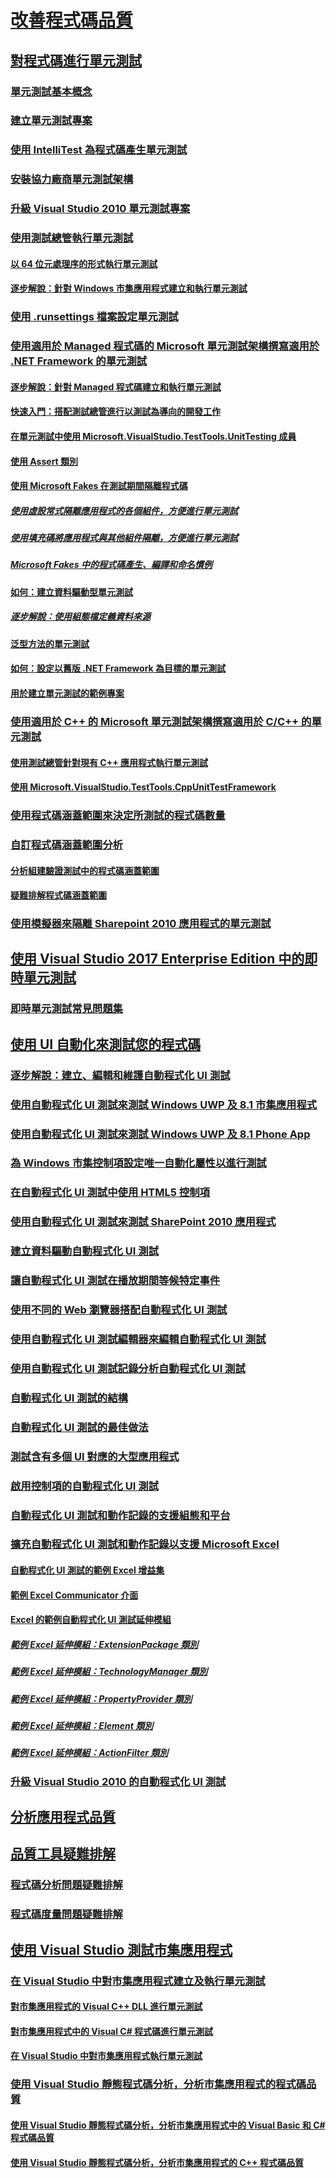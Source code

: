 # [改善程式碼品質](improve-code-quality.md)
## [對程式碼進行單元測試](unit-test-your-code.md)
### [單元測試基本概念](unit-test-basics.md)
### [建立單元測試專案](create-a-unit-test-project.md)
### [使用 IntelliTest 為程式碼產生單元測試](generate-unit-tests-for-your-code-with-intellitest.md)
### [安裝協力廠商單元測試架構](install-third-party-unit-test-frameworks.md)
### [升級 Visual Studio 2010 單元測試專案](upgrade-visual-studio-2010-unit-test-projects.md)
### [使用測試總管執行單元測試](run-unit-tests-with-test-explorer.md)
#### [以 64 位元處理序的形式執行單元測試](run-a-unit-test-as-a-64-bit-process.md)
#### [逐步解說：針對 Windows 市集應用程式建立和執行單元測試](walkthrough-creating-and-running-unit-tests-for-windows-store-apps.md)
### [使用 .runsettings 檔案設定單元測試](configure-unit-tests-by-using-a-dot-runsettings-file.md)
### [使用適用於 Managed 程式碼的 Microsoft 單元測試架構撰寫適用於 .NET Framework 的單元測試](writing-unit-tests-for-the-dotnet-framework-with-the-microsoft-unit-test-framework-for-managed-code.md)
#### [逐步解說：針對 Managed 程式碼建立和執行單元測試](walkthrough-creating-and-running-unit-tests-for-managed-code.md)
#### [快速入門：搭配測試總管進行以測試為導向的開發工作](quick-start-test-driven-development-with-test-explorer.md)
#### [在單元測試中使用 Microsoft.VisualStudio.TestTools.UnitTesting 成員](using-microsoft-visualstudio-testtools-unittesting-members-in-unit-tests.md)
#### [使用 Assert 類別](using-the-assert-classes.md)
#### [使用 Microsoft Fakes 在測試期間隔離程式碼](isolating-code-under-test-with-microsoft-fakes.md)
##### [使用虛設常式隔離應用程式的各個組件，方便進行單元測試](using-stubs-to-isolate-parts-of-your-application-from-each-other-for-unit-testing.md)
##### [使用填充碼將應用程式與其他組件隔離，方便進行單元測試](using-shims-to-isolate-your-application-from-other-assemblies-for-unit-testing.md)
##### [Microsoft Fakes 中的程式碼產生、編譯和命名慣例](code-generation-compilation-and-naming-conventions-in-microsoft-fakes.md)
#### [如何：建立資料驅動型單元測試](how-to-create-a-data-driven-unit-test.md)
##### [逐步解說：使用組態檔定義資料來源](walkthrough-using-a-configuration-file-to-define-a-data-source.md)
#### [泛型方法的單元測試](unit-tests-for-generic-methods.md)
#### [如何：設定以舊版 .NET Framework 為目標的單元測試](how-to-configure-unit-tests-to-target-an-earlier-version-of-the-dotnet-framework.md)
#### [用於建立單元測試的範例專案](sample-project-for-creating-unit-tests.md)
### [使用適用於 C++ 的 Microsoft 單元測試架構撰寫適用於 C/C++ 的單元測試](writing-unit-tests-for-c-cpp-with-the-microsoft-unit-testing-framework-for-cpp.md)
#### [使用測試總管針對現有 C++ 應用程式執行單元測試](unit-testing-existing-cpp-applications-with-test-explorer.md)
#### [使用 Microsoft.VisualStudio.TestTools.CppUnitTestFramework](using-microsoft-visualstudio-testtools-cppunittestframework.md)
### [使用程式碼涵蓋範圍來決定所測試的程式碼數量](using-code-coverage-to-determine-how-much-code-is-being-tested.md)
### [自訂程式碼涵蓋範圍分析](customizing-code-coverage-analysis.md)
#### [分析組建驗證測試中的程式碼涵蓋範圍](analyzing-code-coverage-in-build-verification-tests.md)
#### [疑難排解程式碼涵蓋範圍](troubleshooting-code-coverage.md)
### [使用模擬器來隔離 Sharepoint 2010 應用程式的單元測試](using-emulators-to-isolate-unit-tests-for-sharepoint-2010-applications.md)
## [使用 Visual Studio 2017 Enterprise Edition 中的即時單元測試](live-unit-testing.md)
### [即時單元測試常見問題集](live-unit-testing-faq.md)
## [使用 UI 自動化來測試您的程式碼](use-ui-automation-to-test-your-code.md)
### [逐步解說：建立、編輯和維護自動程式化 UI 測試](walkthrough-creating-editing-and-maintaining-a-coded-ui-test.md)
### [使用自動程式化 UI 測試來測試 Windows UWP 及 8.1 市集應用程式](test-windows-store-8-1-apps-with-coded-ui-tests.md)
### [使用自動程式化 UI 測試來測試 Windows UWP 及 8.1 Phone App](test-windows-phone-8-1-apps-with-coded-ui-tests.md)
### [為 Windows 市集控制項設定唯一自動化屬性以進行測試](set-a-unique-automation-property-for-windows-store-controls-for-testing.md)
### [在自動程式化 UI 測試中使用 HTML5 控制項](using-html5-controls-in-coded-ui-tests.md)
### [使用自動程式化 UI 測試來測試 SharePoint 2010 應用程式](testing-sharepoint-2010-applications-with-coded-ui-tests.md)
### [建立資料驅動自動程式化 UI 測試](creating-a-data-driven-coded-ui-test.md)
### [讓自動程式化 UI 測試在播放期間等候特定事件](making-coded-ui-tests-wait-for-specific-events-during-playback.md)
### [使用不同的 Web 瀏覽器搭配自動程式化 UI 測試](using-different-web-browsers-with-coded-ui-tests.md)
### [使用自動程式化 UI 測試編輯器來編輯自動程式化 UI 測試](editing-coded-ui-tests-using-the-coded-ui-test-editor.md)
### [使用自動程式化 UI 測試記錄分析自動程式化 UI 測試](analyzing-coded-ui-tests-using-coded-ui-test-logs.md)
### [自動程式化 UI 測試的結構](anatomy-of-a-coded-ui-test.md)
### [自動程式化 UI 測試的最佳做法](best-practices-for-coded-ui-tests.md)
### [測試含有多個 UI 對應的大型應用程式](testing-a-large-application-with-multiple-ui-maps.md)
### [啟用控制項的自動程式化 UI 測試](enable-coded-ui-testing-of-your-controls.md)
### [自動程式化 UI 測試和動作記錄的支援組態和平台](supported-configurations-and-platforms-for-coded-ui-tests-and-action-recordings.md)
### [擴充自動程式化 UI 測試和動作記錄以支援 Microsoft Excel](extending-coded-ui-tests-and-action-recordings-to-support-microsoft-excel.md)
#### [自動程式化 UI 測試的範例 Excel 增益集](sample-excel-add-in-for-coded-ui-testing.md)
#### [範例 Excel Communicator 介面](sample-excel-communicator-interface.md)
#### [Excel 的範例自動程式化 UI 測試延伸模組](sample-coded-ui-test-extension-for-excel.md)
##### [範例 Excel 延伸模組：ExtensionPackage 類別](sample-excel-extension-extensionpackage-class.md)
##### [範例 Excel 延伸模組：TechnologyManager 類別](sample-excel-extension-technologymanager-class.md)
##### [範例 Excel 延伸模組：PropertyProvider 類別](sample-excel-extension-propertyprovider-class.md)
##### [範例 Excel 延伸模組：Element 類別](sample-excel-extension-element-classes.md)
##### [範例 Excel 延伸模組：ActionFilter 類別](sample-excel-extension-actionfilter-class.md)
### [升級 Visual Studio 2010 的自動程式化 UI 測試](upgrading-coded-ui-tests-from-visual-studio-2010.md)
## [分析應用程式品質](../code-quality/analyzing-application-quality-by-using-code-analysis-tools.md)
## [品質工具疑難排解](troubleshooting-quality-tools.md)
### [程式碼分析問題疑難排解](troubleshooting-code-analysis-issues.md)
### [程式碼度量問題疑難排解](troubleshooting-code-metrics-issues.md)
## [使用 Visual Studio 測試市集應用程式](testing-store-apps-with-visual-studio.md)
### [在 Visual Studio 中對市集應用程式建立及執行單元測試](create-and-run-unit-tests-for-a-store-app-in-visual-studio.md)
#### [對市集應用程式的 Visual C++ DLL 進行單元測試](unit-testing-a-visual-cpp-dll-for-store-apps.md)
#### [對市集應用程式中的 Visual C# 程式碼進行單元測試](unit-testing-visual-csharp-code-in-a-store-app.md)
#### [在 Visual Studio 中對市集應用程式執行單元測試](run-unit-tests-for-store-apps-in-visual-studio.md)
### [使用 Visual Studio 靜態程式碼分析，分析市集應用程式的程式碼品質](analyze-the-code-quality-of-store-apps-using-visual-studio-static-code-analysis.md)
#### [使用 Visual Studio 靜態程式碼分析，分析市集應用程式中的 Visual Basic 和 C# 程式碼品質](analyze-visual-basic-and-csharp-code-quality-in-store-apps-using-visual-studio-static-code-analysis.md)
#### [使用 Visual Studio 靜態程式碼分析，分析市集應用程式的 C++ 程式碼品質](analyze-cpp-code-quality-of-store-apps-using-visual-studio-static-code-analysis.md)
